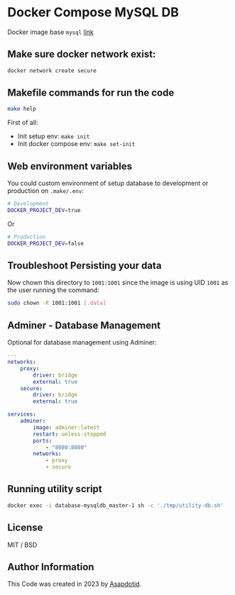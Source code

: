 # Docker Compose MySQL DB

Docker image base `mysql` [link](https://hub.docker.com/_/mysql/)

## Make sure docker network exist:

```bash
docker network create secure
```

## Makefile commands for run the code

```bash
make help
```

First of all:

-   Init setup env: `make init`
-   Init docker compose env: `make set-init`

## Web environment variables

You could custom environment of setup database to development or production on `.make/.env`:

```bash
# Development
DOCKER_PROJECT_DEV=true
```

Or

```bash
# Production
DOCKER_PROJECT_DEV=false
```

## Troubleshoot Persisting your data

Now chown this directory to `1001:1001` since the image is using UID `1001` as the user running the command:

```bash
sudo chown -R 1001:1001 [.data]
```

## Adminer - Database Management

Optional for database management using Adminer:

```yaml
---
networks:
    proxy:
        driver: bridge
        external: true
    secure:
        driver: bridge
        external: true

services:
    adminer:
        image: adminer:latest
        restart: unless-stopped
        ports:
            - "8080:8080"
        networks:
            - proxy
            - secure
```

## Running utility script

```bash
docker exec -i database-mysqldb_master-1 sh -c './tmp/utility-db.sh'
```

## License

MIT / BSD

## Author Information

This Code was created in 2023 by [Asapdotid](https://github.com/asapdotid).
